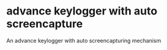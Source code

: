 # advance keylogger with auto screencapture
 An advance keylogger with auto screencapturing mechanism

